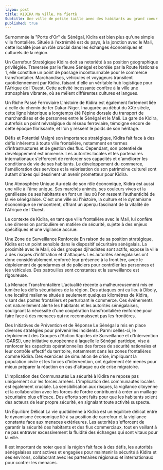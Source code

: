 ```yaml
---
layou: post
title: KIDIRA Ma ville, Ma fiertè
Subtitle: Une ville de petite taille avec des habitants au grand coeur
published: true
---
```

Surnommée la "Porte d'Or" du Sénégal, Kidira est bien plus qu'une simple ville frontalière. Située à l'extrémité est du pays, à la jonction avec le Mali, cette localité joue un rôle crucial dans les échanges économiques et culturels de la région.

Un Carrefour Stratégique
Kidira doit sa notoriété à sa position géographique privilégiée. Traversée par le fleuve Sénégal et bordée par la Route Nationale 1, elle constitue un point de passage incontournable pour le commerce transfrontalier. Marchandises, véhicules et voyageurs transitent quotidiennement par Kidira, faisant d'elle un véritable hub logistique pour l'Afrique de l'Ouest. Cette activité incessante confère à la ville une atmosphère vibrante, où se mêlent différentes cultures et langues.

Un Riche Passé Ferroviaire
L'histoire de Kidira est également fortement liée à celle du chemin de fer Dakar-Niger. Inaugurée au début du XXe siècle, cette ligne historique a longtemps été l'épine dorsale du transport de marchandises et de personnes entre le Sénégal et le Mali. La gare de Kidira, autrefois un point névralgique du réseau ferroviaire, témoigne encore de cette époque florissante, et l'on y ressent le poids de son héritage.

Défis et Potentiel
Malgré son importance stratégique, Kidira fait face à des défis inhérents à toute ville frontalière, notamment en termes d'infrastructures et de gestion des flux. Cependant, son potentiel de développement est immense. Les autorités locales et les partenaires internationaux s'efforcent de renforcer ses capacités et d'améliorer les conditions de vie de ses habitants. Le développement du commerce, l'amélioration des services et la valorisation de son patrimoine culturel sont autant d'axes qui dessinent un avenir prometteur pour Kidira.

Une Atmosphère Unique
Au-delà de son rôle économique, Kidira est aussi une ville à l'âme unique. Ses marchés animés, ses couleurs vives et la gentillesse de ses habitants en font un lieu où l'on ressent l'authenticité de la vie sénégalaise. C'est une ville où l'histoire, la culture et le dynamisme économique se rencontrent, offrant un aperçu fascinant de la vitalité de l'Afrique de l'Ouest.

Le contexte de Kidira, en tant que ville frontalière avec le Mali, lui confère une dimension particulière en matière de sécurité, sujette à des enjeux spécifiques et une vigilance accrue.

Une Zone de Surveillance Renforcée
En raison de sa position stratégique, Kidira est un point sensible dans le dispositif sécuritaire sénégalais. La proximité avec le Mali, où des groupes djihadistes sont actifs, expose la ville à des risques d'infiltration et d'attaques. Les autorités sénégalaises ont donc considérablement renforcé leur présence à la frontière, avec le déploiement de gendarmes et de policiers pour contrôler les personnes et les véhicules. Des patrouilles sont constantes et la surveillance est rigoureuse.

La Menace Transfrontalière
L'actualité récente a malheureusement mis en lumière les défis sécuritaires de la région. Des attaques ont eu lieu à Diboly, une localité malienne située à seulement quelques kilomètres de Kidira, visant des postes frontaliers et perturbant le commerce. Ces événements ont naturellement alerté les habitants et les autorités sénégalaises, soulignant la nécessité d'une coopération transfrontalière renforcée pour faire face à des menaces qui ne reconnaissent pas les frontières.

Des Initiatives de Prévention et de Réponse
Le Sénégal a mis en place diverses stratégies pour prévenir les incidents. Parmi celles-ci, le déploiement des Groupes d'Action Rapides de Surveillance et d'Intervention (GARSI), une initiative européenne à laquelle le Sénégal participe, vise à renforcer les capacités opérationnelles des forces de sécurité nationales et leur contrôle effectif du territoire, notamment dans les zones frontalières comme Kidira. Des exercices de simulation de crise, impliquant la population civile et les forces d'intervention, ont également été menés pour mieux préparer la réaction en cas d'attaque ou de crise migratoire.

L'Implication des Communautés
La sécurité à Kidira ne repose pas uniquement sur les forces armées. L'implication des communautés locales est également cruciale. La sensibilisation aux risques, la vigilance citoyenne et la collaboration avec les forces de l'ordre contribuent à créer un maillage sécuritaire plus efficace. Des efforts sont faits pour que les habitants soient des acteurs de leur propre sécurité, en signalant toute activité suspecte.

Un Équilibre Délicat
La vie quotidienne à Kidira est un équilibre délicat entre le dynamisme économique lié à sa position de carrefour et la vigilance constante face aux menaces extérieures. Les autorités s'efforcent de garantir la sécurité des habitants et des flux commerciaux, tout en veillant à ne pas entraver excessivement la fluidité des échanges qui sont vitaux pour la ville.

Il est important de noter que si la région fait face à des défis, les autorités sénégalaises sont actives et engagées pour maintenir la sécurité à Kidira et ses environs, collaborant avec les partenaires régionaux et internationaux pour contrer les menaces.
